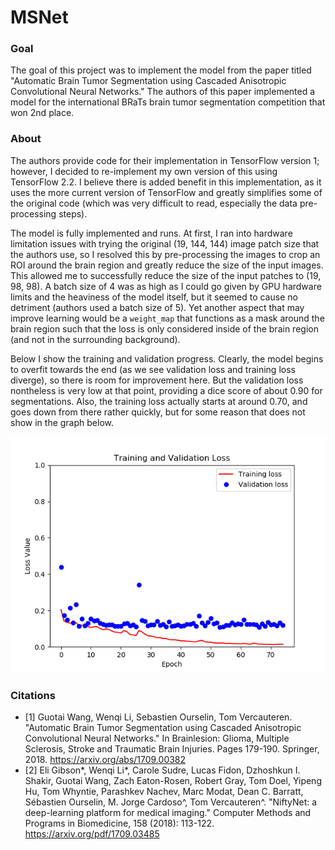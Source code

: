 # MSNet

### Goal
The goal of this project was to implement the model from the paper titled "Automatic Brain Tumor Segmentation using Cascaded Anisotropic Convolutional Neural Networks." The authors of this paper implemented a model for the international BRaTs brain tumor segmentation competition that won 2nd place.

### About
The authors provide code for their implementation in TensorFlow version 1; however, I decided to re-implement my own version of this using TensorFlow 2.2. I believe there is added benefit in this implementation, as it uses the more current version of TensorFlow and greatly simplifies some of the original code (which was very difficult to read, especially the data pre-processing steps).

The model is fully implemented and runs. At first, I ran into hardware limitation issues with trying the original (19, 144, 144) image patch size that the authors use, so I resolved this by pre-processing the images to crop an ROI around the brain region and greatly reduce the size of the input images. This allowed me to successfully reduce the size of the input patches to (19, 98, 98). A batch size of 4 was as high as I could go given by GPU hardware limits and the heaviness of the model itself, but it seemed to cause no detriment (authors used a batch size of 5). Yet another aspect that may improve learning would be a `weight_map` that functions as a mask around the brain region such that the loss is only considered inside of the brain region (and not in the surrounding background).  

Below I show the training and validation progress. Clearly, the model begins to overfit towards the end (as we see validation loss and training loss diverge), so there is room for improvement here. But the validation loss nontheless is very low at that point, providing a dice score of about 0.90 for segmentations. Also, the training loss actually starts at around 0.70, and goes down from there rather quickly, but for some reason that does not show in the graph below. 

![loss](src/training_log/run_1/tf_model_v2_loss.png)

### Citations
- [1] Guotai Wang, Wenqi Li, Sebastien Ourselin, Tom Vercauteren. "Automatic Brain Tumor Segmentation using Cascaded Anisotropic Convolutional Neural Networks." In Brainlesion: Glioma, Multiple Sclerosis, Stroke and Traumatic Brain Injuries. Pages 179-190. Springer, 2018. https://arxiv.org/abs/1709.00382
- [2] Eli Gibson*, Wenqi Li*, Carole Sudre, Lucas Fidon, Dzhoshkun I. Shakir, Guotai Wang, Zach Eaton-Rosen, Robert Gray, Tom Doel, Yipeng Hu, Tom Whyntie, Parashkev Nachev, Marc Modat, Dean C. Barratt, Sébastien Ourselin, M. Jorge Cardoso^, Tom Vercauteren^. "NiftyNet: a deep-learning platform for medical imaging." Computer Methods and Programs in Biomedicine, 158 (2018): 113-122. https://arxiv.org/pdf/1709.03485
